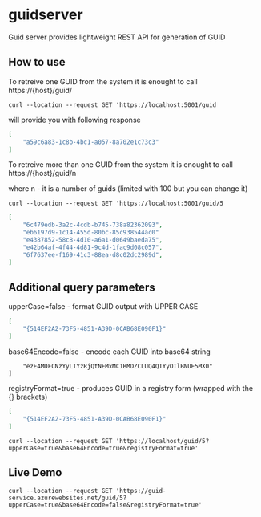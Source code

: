# guidserver
Guid server provides lightweight REST API for generation of GUID

## How to use
To retreive one GUID from the system it is enought to call https://{host}/guid/

`curl --location --request GET 'https://localhost:5001/guid`

will provide you with following response

```json
[
    "a59c6a83-1c8b-4bc1-a057-8a702e1c73c3"
]
```


To retreive more than one GUID from the system it is enought to call https://{host}/guid/n

where n - it is a number of guids (limited with 100 but you can change it)

`curl --location --request GET 'https://localhost:5001/guid/5`

```json
[
    "6c479edb-3a2c-4cdb-b745-738a82362093",
    "eb6197d9-1c14-455d-80bc-85c938544ac0"
    "e4387852-58c8-4d10-a6a1-d0649baeda75",
    "e42b64af-4f44-4d81-9c4d-1fac9d08c057",
    "6f7637ee-f169-41c3-88ea-d8c02dc2989d",
]
```

## Additional query parameters

upperCase=false - format GUID output with UPPER CASE
```json
[
    "{514EF2A2-73F5-4851-A39D-0CAB68E090F1}"
]
```

base64Encode=false - encode each GUID into base64 string
```json[
    "ezE4MDFCNzYyLTYzRjQtNEMxMC1BMDZCLUQ4QTYyOTlBNUE5MX0"
]
```

registryFormat=true - produces GUID in a registry form (wrapped with the {} brackets)
```json
[
    "{514EF2A2-73F5-4851-A39D-0CAB68E090F1}"
]
```

`curl --location --request GET 'https://localhost/guid/5?upperCase=true&base64Encode=true&registryFormat=true'`

## Live Demo

`curl --location --request GET 'https://guid-service.azurewebsites.net/guid/5?upperCase=true&base64Encode=false&registryFormat=true'`
